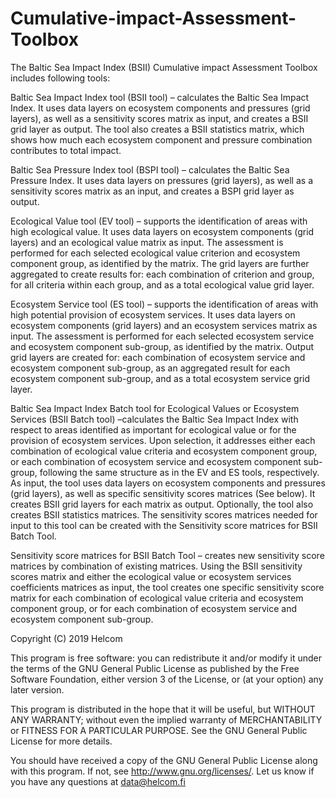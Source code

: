 # Cumulative-impact-Assessment-Toolbox
The Baltic Sea Impact Index (BSII) Cumulative impact Assessment Toolbox includes following tools:

Baltic Sea Impact Index tool (BSII tool) – calculates the Baltic Sea Impact Index. It uses data layers on ecosystem components and pressures (grid layers), as well as a sensitivity scores matrix as input, and creates a BSII grid layer as output. The tool also creates a BSII statistics matrix, which shows how much each ecosystem component and pressure combination contributes to total impact.

Baltic Sea Pressure Index tool (BSPI tool) – calculates the Baltic Sea Pressure Index. It uses data layers on pressures (grid layers), as well as a sensitivity scores matrix as an input, and creates a BSPI grid layer as output.

Ecological Value tool (EV tool) – supports the identification of areas with high ecological value. It uses data layers on ecosystem components (grid layers) and an ecological value matrix as input. The assessment is performed for each selected ecological value criterion and ecosystem component group, as identified by the matrix. The grid layers are further aggregated to create results for: each combination of criterion and group, for all criteria within each group, and as a total ecological value grid layer.

Ecosystem Service tool (ES tool) – supports the identification of areas with high potential provision of ecosystem services. It uses data layers on ecosystem components (grid layers) and an ecosystem services matrix as input. The assessment is performed for each selected ecosystem service and ecosystem component sub-group, as identified by the matrix. Output grid layers are created for: each combination of ecosystem service and ecosystem component sub-group, as an aggregated result for each ecosystem component sub-group, and as a total ecosystem service grid layer.

Baltic Sea Impact Index Batch tool for Ecological Values or Ecosystem Services (BSII Batch tool) –calculates the Baltic Sea Impact Index with respect to areas identified as important for ecological value or for the provision of ecosystem services. Upon selection, it addresses either each combination of ecological value criteria and ecosystem component group, or each combination of ecosystem service and ecosystem component sub-group, following the same structure as in the EV and ES tools, respectively. As input, the tool uses data layers on ecosystem components and pressures (grid layers), as well as specific sensitivity scores matrices (See below). It creates BSII grid layers for each matrix as output. Optionally, the tool also creates BSII statistics matrices. The sensitivity scores matrices needed for input to this tool can be created with the Sensitivity score matrices for BSII Batch Tool.

Sensitivity score matrices for BSII Batch Tool – creates new sensitivity score matrices by combination of existing matrices. Using the BSII sensitivity scores matrix and either the ecological value or ecosystem services coefficients matrices as input, the tool creates one specific sensitivity score matrix for each combination of ecological value criteria and ecosystem component group, or for each combination of ecosystem service and ecosystem component sub-group.


Copyright (C) 2019 Helcom

This program is free software: you can redistribute it and/or modify it under the terms of the GNU General Public License as published by the Free Software Foundation, either version 3 of the License, or (at your option) any later version.

This program is distributed in the hope that it will be useful, but WITHOUT ANY WARRANTY; without even the implied warranty of MERCHANTABILITY or FITNESS FOR A PARTICULAR PURPOSE. See the GNU General Public License for more details.

You should have received a copy of the GNU General Public License along with this program. If not, see http://www.gnu.org/licenses/. Let us know if you have any questions at data@helcom.fi
